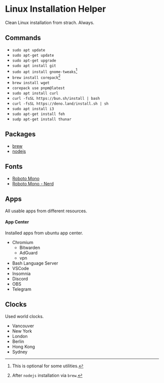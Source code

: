 # Linux Installation Helper

Clean Linux installation from strach. Always.

## Commands

- `sudo apt update`
- `sudo apt-get update`
- `sudo apt-get upgrade`
- `sudo apt install git`
- `sudo apt install gnome-tweaks`[^1]
- `brew install corepack`[^2]
- `brew install wget`
- `corepack use pnpm@latest`
- `sudo apt install curl`
- `curl -fsSL https://bun.sh/install | bash`
- `curl -fsSL https://deno.land/install.sh | sh`
- `sudo apt install i3`
- `sudo apt-get install feh`
- `sudp apt-get install thunar` 

## Packages

- [brew](https://brew.sh/)
- [nodejs](https://nodejs.org/en/download/package-manager)

## Fonts

- [Roboto Mono](https://fonts.google.com/selection?query=roboto+mono)
- [Roboto Mono - Nerd](https://github.com/ryanoasis/nerd-fonts/releases/download/v3.2.1/RobotoMono.zip)

## Apps

All usable apps from different resources.

#### App Center

Installed apps from ubuntu app center.

- Chromium
  - Bitwarden
  - AdGuard
  - vpn
- Bash Language Server
- VSCode
- Insomnia
- Discord
- OBS
- Telegram

## Clocks

Used world clocks.

- Vancouver
- New York
- London
- Berlin
- Hong Kong
- Sydney

[^1]: This is optional for some utilities.
[^2]: After `nodejs` installation via `brew`.
